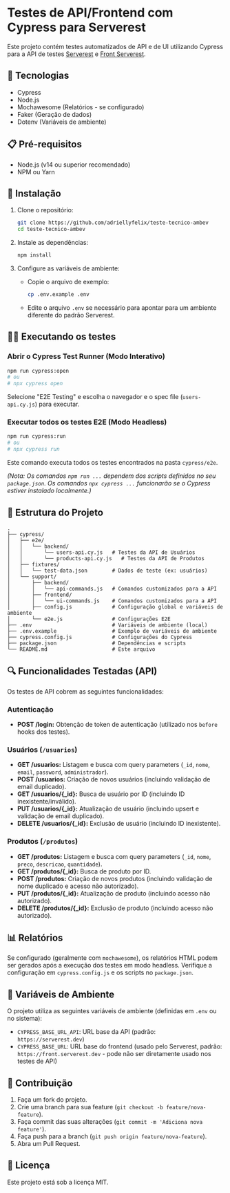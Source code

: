# Testes de API/Frontend com Cypress para Serverest

Este projeto contém testes automatizados de API e de UI utilizando Cypress para a API de testes [Serverest](https://serverest.dev/) e [Front Serverest](https://front.serverest.dev/).

## 🚀 Tecnologias

- Cypress
- Node.js
- Mochawesome (Relatórios - se configurado)
- Faker (Geração de dados)
- Dotenv (Variáveis de ambiente)

## 📋 Pré-requisitos

- Node.js (v14 ou superior recomendado)
- NPM ou Yarn

## 🔧 Instalação

1.  Clone o repositório:
    ```bash
    git clone https://github.com/adriellyfelix/teste-tecnico-ambev
    cd teste-tecnico-ambev
    ```

2.  Instale as dependências:
    ```bash
    npm install
    ```

3.  Configure as variáveis de ambiente:
    *   Copie o arquivo de exemplo:
        ```bash
        cp .env.example .env
        ```
    *   Edite o arquivo `.env` se necessário para apontar para um ambiente diferente do padrão Serverest.

## 🏃‍♂️ Executando os testes

### Abrir o Cypress Test Runner (Modo Interativo)

```bash
npm run cypress:open
# ou
# npx cypress open
```
Selecione "E2E Testing" e escolha o navegador e o spec file (`users-api.cy.js`) para executar.

### Executar todos os testes E2E (Modo Headless)

```bash
npm run cypress:run
# ou
# npx cypress run
```
Este comando executa todos os testes encontrados na pasta `cypress/e2e`.

*(Nota: Os comandos `npm run ...` dependem dos scripts definidos no seu `package.json`. Os comandos `npx cypress ...` funcionarão se o Cypress estiver instalado localmente.)*

## 📁 Estrutura do Projeto

```
.
├── cypress/
│   ├── e2e/
│   │   └── backend/
│   │       └── users-api.cy.js   # Testes da API de Usuários
│   │       └── products-api.cy.js   # Testes da API de Produtos
│   ├── fixtures/
│   │   └── test-data.json        # Dados de teste (ex: usuários)
│   └── support/
│       ├── backend/
│       │   └── api-commands.js   # Comandos customizados para a API
│       ├── frontend/
│       │   └── ui-commands.js    # Comandos customizados para a API
│       ├── config.js             # Configuração global e variáveis de ambiente
│       └── e2e.js                # Configurações E2E
├── .env                          # Variáveis de ambiente (local)
├── .env.example                  # Exemplo de variáveis de ambiente
├── cypress.config.js             # Configurações do Cypress
├── package.json                  # Dependências e scripts
└── README.md                     # Este arquivo
```

## 🔍 Funcionalidades Testadas (API)

Os testes de API cobrem as seguintes funcionalidades:

### Autenticação
- **POST /login:** Obtenção de token de autenticação (utilizado nos `before` hooks dos testes).

### Usuários (`/usuarios`)
- **GET /usuarios:** Listagem e busca com query parameters (`_id`, `nome`, `email`, `password`, `administrador`).
- **POST /usuarios:** Criação de novos usuários (incluindo validação de email duplicado).
- **GET /usuarios/{_id}:** Busca de usuário por ID (incluindo ID inexistente/inválido).
- **PUT /usuarios/{_id}:** Atualização de usuário (incluindo upsert e validação de email duplicado).
- **DELETE /usuarios/{_id}:** Exclusão de usuário (incluindo ID inexistente).

### Produtos (`/produtos`)
- **GET /produtos:** Listagem e busca com query parameters (`_id`, `nome`, `preco`, `descricao`, `quantidade`).
- **GET /produtos/{_id}:** Busca de produto por ID.
- **POST /produtos:** Criação de novos produtos (incluindo validação de nome duplicado e acesso não autorizado).
- **PUT /produtos/{_id}:** Atualização de produto (incluindo acesso não autorizado).
- **DELETE /produtos/{_id}:** Exclusão de produto (incluindo acesso não autorizado).

## 📊 Relatórios

Se configurado (geralmente com `mochawesome`), os relatórios HTML podem ser gerados após a execução dos testes em modo headless. Verifique a configuração em `cypress.config.js` e os scripts no `package.json`.

## 🔐 Variáveis de Ambiente

O projeto utiliza as seguintes variáveis de ambiente (definidas em `.env` ou no sistema):

- `CYPRESS_BASE_URL_API`: URL base da API (padrão: `https://serverest.dev`)
- `CYPRESS_BASE_URL`: URL base do frontend (usado pelo Serverest, padrão: `https://front.serverest.dev` - pode não ser diretamente usado nos testes de API)

## 🤝 Contribuição

1.  Faça um fork do projeto.
2.  Crie uma branch para sua feature (`git checkout -b feature/nova-feature`).
3.  Faça commit das suas alterações (`git commit -m 'Adiciona nova feature'`).
4.  Faça push para a branch (`git push origin feature/nova-feature`).
5.  Abra um Pull Request.

## 📝 Licença

Este projeto está sob a licença MIT.

